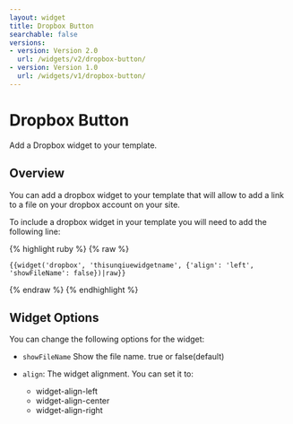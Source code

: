 ```yaml
---
layout: widget
title: Dropbox Button
searchable: false
versions:
- version: Version 2.0
  url: /widgets/v2/dropbox-button/
- version: Version 1.0
  url: /widgets/v1/dropbox-button/
---
```


# Dropbox Button

Add a Dropbox widget to your template.

## Overview

You can add a dropbox widget to your template that will allow to add a link to a file on your dropbox account on your site.

To include a dropbox widget in your template you will need to add the following line:

{% highlight ruby %}
{% raw %}

	{{widget('dropbox', 'thisunqiuewidgetname', {'align': 'left', 'showFileName': false})|raw}}

{% endraw %}
{% endhighlight %}

## Widget Options

You can change the following options for the widget:

* ```showFileName``` Show the file name. true or false(default)

* ```align```: The widget alignment. You can set it to:

  * widget-align-left
  * widget-align-center
  * widget-align-right
